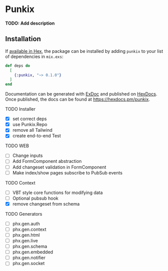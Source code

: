 # Punkix

**TODO: Add description**

## Installation

If [available in Hex](https://hex.pm/docs/publish), the package can be installed
by adding `punkix` to your list of dependencies in `mix.exs`:

```elixir
def deps do
  [
    {:punkix, "~> 0.1.0"}
  ]
end
```

Documentation can be generated with [ExDoc](https://github.com/elixir-lang/ex_doc)
and published on [HexDocs](https://hexdocs.pm). Once published, the docs can
be found at <https://hexdocs.pm/punkix>.

TODO Installer
- [x] set correct deps
- [x] use Punkix.Repo
- [x] remove all Tailwind
- [x] create end-to-end Test

TODO WEB
- [ ] Change inputs
- [ ] Add FormComponent abstraction
- [ ] Add changeset validation in FormComponent
- [ ] Make index/show pages subscribe to PubSub events

TODO Context
- [ ] VBT style core functions for modifying data
- [ ] Optional pubsub hook
- [x] remove changeset from schema
 
TODO Generators
- [ ] phx.gen.auth
- [ ] phx.gen.context
- [ ] phx.gen.html
- [ ] phx.gen.live
- [ ] phx.gen.schema
- [ ] phx.gen.embedded
- [ ] phx.gen.notifier
- [ ] phx.gen.socket
